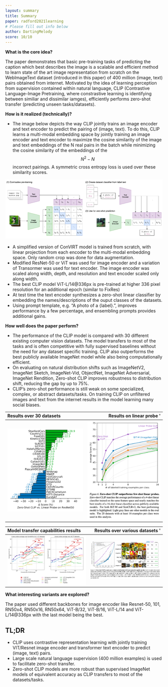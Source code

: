 ```yaml
---
layout: summary
title: Summary
paper: radford2021learning
# Please fill out info below
author: DartingMelody
score: 10/10
---
```


**What is the core idea?**

The paper demonstrates that basic pre-training tasks of predicting the caption which best describes the image is a scalable and efficient method to learn state of the art image representation from scratch on the WebImageText dataset (introduced in this paper) of 400 million (image, text) pairs obtained from internet. Motivated by the idea of learning perception from supervision contained within natural language, CLIP (Contrastive Language-Image Pretraining, where constrastive learning is identifying between similiar and dissimilar iamges), efficiently performs zero-shot transfer (predicting unseen tasks/datasets).

**How is it realized (technically)?**

* The image below depicts the way CLIP jointly trains an image encoder and text encoder to predict the pairing of (image, text). To do this, CLIP learns a multi-modal embedding space by jointly training an image encoder and text encoder to maximize the cosine similarity of the image and text embeddings of the N real pairs in the batch while minimizing the cosine similarity of the embeddings of the $$N^{2}-N$$ incorrect pairings. A symmetric cross entropy loss is used over these similarity scores.

![Architecture](radford2021learning_2a.png)

* A simplified version of ConVIRT model is trained from scratch, with linear projection from each encoder to the multi-modal embedding space. Only random crop was done for data augmentation.
* Modified ResNet-50 or ViT was used for image encoder and a variation of Transormer was used for text encoder. The image encoder was scaled along width, depth, and resolution and text encoder scaled only along width.
* The best CLIP model ViT-L/14@336px is pre-trained at higher 336 pixel resolution for an additional epoch (similar to FixRes)
* At test time the text encoder synthesizes a zero-shot linear classifier by embedding the names/descriptions of the ouput classes of the datasets. 
* Using prompt template, e.g. “A photo of a {label}.”, improves performance by a few percentage, and ensembling prompts provides additional gains.

**How well does the paper perform?**

* The performance of the CLIP model is compared with 30 different existing computer vision datasets. The model transfers to most of the tasks and is often competitive with fully supervised baselines without the need for any dataset specific training. CLIP also outperforms the best publicly available ImageNet model while also being computationally efficient. 
* On evaluating on natural distribution shifts such as ImageNetV2, ImageNet Sketch, ImageNet-Vid, ObjectNet, ImageNet Adversarial, ImageNet Rendition, Zero-shot CLIP improves robustness to distribution shift, reducing the gap by up to 75%. 
* CLIP’s zero-shot performance is still weak on some specialized, complex, or abstract datasets/tasks. On training CLIP on unfiltered images and text from the internet results in the model learning many social biases.

Results over 30 datasets | Results on linear probe '
:-|-:
![results1](radford2021learning_2b.png) | ![results2](radford2021learning_2c.png)

Model transfer capabilities results | Results over various datasets '
:-|-:
![results3](radford2021learning_2d.png) | ![results4](radford2021learning_2e.png)

**What interesting variants are explored?**

The paper used different backbones for image encoder like Resnet-50, 101, RN50x4, RN50x16, RN50x64, ViT-B/32, ViT-B/16, ViT-L/14 and ViT-L/14@336px with the last model being the best. 

## TL;DR
* CLIP uses contrastive representation learning with jointly training VIT/Resnet image encoder and transformer text encoder to predict (image, text) pairs.  
* Large scale natural language supervision (400 million examples) is used to facilitate zero-shot transfer. 
* Zero-shot CLIP models are more robust than supervised ImageNet models of equivalent accuracy as CLIP transfers to most of the datasets/tasks. 

